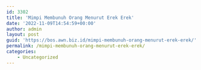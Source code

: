 ```yaml
---
id: 3302
title: 'Mimpi Membunuh Orang Menurut Erek Erek'
date: '2022-11-09T14:54:59+00:00'
author: admin
layout: post
guid: 'https://bos.awn.biz.id/mimpi-membunuh-orang-menurut-erek-erek/'
permalink: /mimpi-membunuh-orang-menurut-erek-erek/
categories:
    - Uncategorized
---
```


